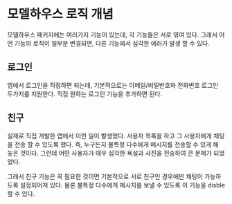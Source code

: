 # 모델하우스 로직 개념

모델하우스 패키지에는 여러가지 기능이 있는데, 각 기능들은 서로 엮여 있다. 그래서 어떤 기능의 로직이 일부분 변경되면, 다른 기능에서 심각한 에러가 발생 할 수 있다.



## 로그인

앱에서 로그인을 직접하면 되는데, 기본적으로는 이메일/비밀번호와 전화번호 로그인 두가지를 지원한다. 직접 원하는 로그인 기능을 추가하면 된다.





## 친구

실제로 직접 개발한 앱에서 이런 일이 발생했다. 사용자 목록을 하고 그 사용자에게 채팅을 전송 할 수 있도록 했다. 즉, 누구든지 불특정 다수에게 메시지를 전송할 수 있게 해 놓은 것이다. 그런데 어떤 사용자가 매우 심각한 욕설과 사진을 전송하여 큰 문제가 되었었다.

그래서 친구 기능은 꼭 필요한 것이면 기본적으로 서로 친구인 경우에만 채팅이 가능하도록 설정되어져 있다. 물론 불특정 다수에게 메시지를 보낼 수 있도록 이 기능을 disble 할 수 있다.





